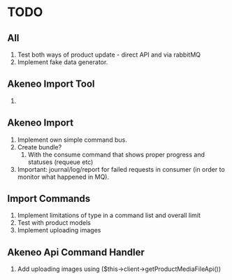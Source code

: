 # TODO

## All

1. Test both ways of product update - direct API and via rabbitMQ
1. Implement fake data generator.

## Akeneo Import Tool

1.

## Akeneo Import

1. Implement own simple command bus.
1. Create bundle?
    1. With the consume command that shows proper progress and statuses (requeue etc)
1. Important: journal/log/report for failed requests in consumer (in order to monitor what happened in MQ).


## Import Commands

1. Implement limitations of type in a command list and overall limit
1. Test with product models
1. Implement uploading images



## Akeneo Api Command Handler

1. Add uploading images using ($this->client->getProductMediaFileApi())

